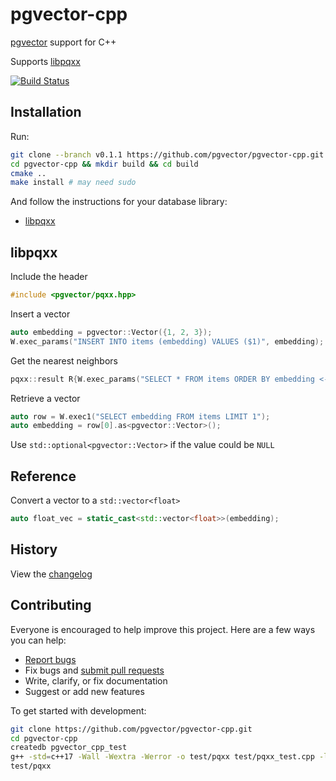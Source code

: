 # pgvector-cpp

[pgvector](https://github.com/pgvector/pgvector) support for C++

Supports [libpqxx](https://github.com/jtv/libpqxx)

[![Build Status](https://github.com/pgvector/pgvector-cpp/workflows/build/badge.svg?branch=master)](https://github.com/pgvector/pgvector-cpp/actions)

## Installation

Run:

```sh
git clone --branch v0.1.1 https://github.com/pgvector/pgvector-cpp.git
cd pgvector-cpp && mkdir build && cd build
cmake ..
make install # may need sudo
```

And follow the instructions for your database library:

- [libpqxx](#libpqxx)

## libpqxx

Include the header

```cpp
#include <pgvector/pqxx.hpp>
```

Insert a vector

```cpp
auto embedding = pgvector::Vector({1, 2, 3});
W.exec_params("INSERT INTO items (embedding) VALUES ($1)", embedding);
```

Get the nearest neighbors

```cpp
pqxx::result R{W.exec_params("SELECT * FROM items ORDER BY embedding <-> $1 LIMIT 5", embedding)};
```

Retrieve a vector

```cpp
auto row = W.exec1("SELECT embedding FROM items LIMIT 1");
auto embedding = row[0].as<pgvector::Vector>();
```

Use `std::optional<pgvector::Vector>` if the value could be `NULL`

## Reference

Convert a vector to a `std::vector<float>`

```cpp
auto float_vec = static_cast<std::vector<float>>(embedding);
```

## History

View the [changelog](https://github.com/pgvector/pgvector-cpp/blob/master/CHANGELOG.md)

## Contributing

Everyone is encouraged to help improve this project. Here are a few ways you can help:

- [Report bugs](https://github.com/pgvector/pgvector-cpp/issues)
- Fix bugs and [submit pull requests](https://github.com/pgvector/pgvector-cpp/pulls)
- Write, clarify, or fix documentation
- Suggest or add new features

To get started with development:

```sh
git clone https://github.com/pgvector/pgvector-cpp.git
cd pgvector-cpp
createdb pgvector_cpp_test
g++ -std=c++17 -Wall -Wextra -Werror -o test/pqxx test/pqxx_test.cpp -lpqxx -lpq
test/pqxx
```
